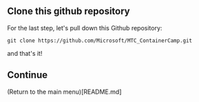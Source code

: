 ## Clone this github repository
For the last step, let's pull down this Github repository:

    git clone https://github.com/Microsoft/MTC_ContainerCamp.git

and that's it!

## Continue
(Return to the main menu)[README.md]